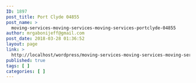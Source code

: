 ```yaml
---
ID: 1897
post_title: Port Clyde 04855
post_name: >
  moving-services-moving-services-moving-services-portclyde-04855
author: mrgabonijeff@gmail.com
post_date: 2018-03-28 01:36:52
layout: page
link: >
  http://localhost/wordpress/moving-services-moving-services-moving-services-portclyde-04855/
published: true
tags: [ ]
categories: [ ]
---
```

